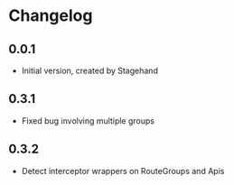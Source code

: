 # Changelog

## 0.0.1

- Initial version, created by Stagehand

## 0.3.1
- Fixed bug involving multiple groups

## 0.3.2
- Detect interceptor wrappers on RouteGroups and Apis

